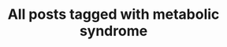 ---
layout: tag
title: "All posts tagged with metabolic syndrome"
permalink: /weblog/tags/metabolic-syndrome/
taxonomy: metabolic syndrome
---
